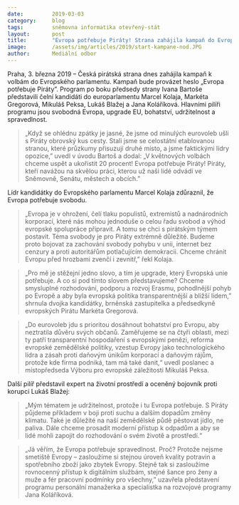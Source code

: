 ```yaml
---
date:         2019-03-03
category:     blog
tags:         sněmovna informatika otevřený-stát
layout:       post
title:        "Evropa potřebuje Piráty! Strana zahájila kampaň do Evropského parlamentu"
image:        /assets/img/articles/2019/start-kampane-nod.JPG
author:       Mediální odbor
---
```

 

Praha, 3. března 2019 – Česká pirátská strana dnes zahájila kampaň k volbám do Evropského parlamentu. Kampaň bude provázet heslo „Evropa potřebuje Piráty”. Program po boku předsedy strany Ivana Bartoše představili čelní kandidáti do europarlamentu Marcel Kolaja, Markéta Gregorová, Mikuláš Peksa, Lukáš Blažej a Jana Koláříková. Hlavními pilíři programu jsou svobodná Evropa, upgrade EU, bohatství, udržitelnost a spravedlnost. 

> „Když se ohlédnu zpátky je jasné, že jsme od minulých eurovoleb ušli s Piráty obrovský kus cesty. Stali jsme se celostátní etablovanou stranou, které průzkumy přisuzují druhé místo, a jsme faktickými lídry opozice,” uvedl v úvodu Bartoš a dodal: „V květnových volbách chceme uspět a ukořistit 20 procent! Evropa potřebuje Piráty! Piráty, kteří navážou na skvělou práci, kterou už naši lidé odvádí ve Sněmovně, Senátu, městech a obcích.”

Lídr kandidátky do Evropského parlamentu Marcel Kolaja zdůraznil, že Evropa potřebuje svobodu. 
> „Evropa je v ohrožení, čelí tlaku populistů, extremistů a nadnárodních korporací, které nás mohou jednoduše o celou řadu svobod a výhod evropské spolupráce připravit. A tomu se chci s pirátským týmem postavit. Téma svobody je pro Piráty extrémně důležité. Budeme proto bojovat za zachování svobody pohybu v unii, internet bez cenzury a proti autoritářům potlačujícím demokracii. Chceme chránit Evropu před hrozbami zvenčí i zevnitř,” 
řekl Kolaja.

> „Pro mě je stěžejní jedno slovo, a tím je upgrade, který Evropská unie potřebuje. A co si pod tímto slovem představujeme? Chceme smysluplné rozhodování, podporu a rozvoj Erasmu, pohodlnější pohyb po Evropě a aby byla evropská politika transparentnější a bližší lidem,” 
shrnula dvojka kandidátky, brněnská zastupitelka a předsedkyně evropských Pirátu Markéta Gregorová.

> „Do eurovoleb jdu s prioritou dosáhnout bohatství pro Evropu, aby neztratila důvěru svých občanů. Zaměřujeme se na čtyři oblasti, mezi ty patří transparentní hospodaření s evropskými penězi, reforma evropské zemědělské politiky, vzestup Evropy jako technologického lídra a zásah proti daňovým únikům korporací a daňovým rájům, protože kde firma podniká, tam má také danit,“ 
uvedl poslanec a místopředseda Výboru pro evropské záležitosti Mikuláš Peksa.

Další pilíř představil expert na životní prostředí a oceněný bojovník proti korupci Lukáš Blažej:
> „Mým tématem je udržitelnost, protože i tu Evropa potřebuje. S Piráty půjdeme příkladem v boji proti suchu a dalším dopadům změny klimatu. Také je důležité na naší zemědělské půdě pěstovat jídlo, ne paliva. Dále chceme prosadit moderní přístup k odpadům a aby se lidé mohli zapojit do rozhodování o svém životě a prostředí.“

> „Já věřím, že Evropa potřebuje spravedlnost. Proč? Protože nejsme smetiště Evropy – zasloužíme si stejnou úroveň kvality potravin a spotřebního zboží jako zbytek Evropy. Stejně tak si zasloužíme rovnocenný přístup k digitálním službám, stejné šance pro ženy a muže a fér pracovní podmínky pro všechny,”
uzavřela představení programu personální manažerka a specialistka na rozvojové programy Jana Koláříková.
